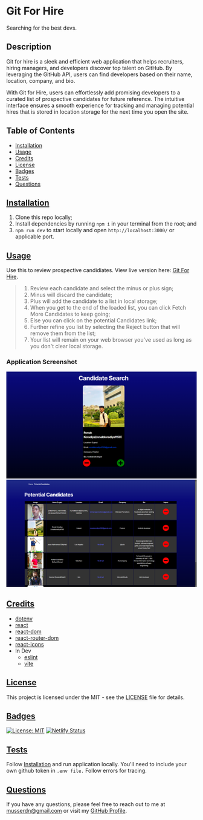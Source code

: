 # Git For Hire
Searching for the best devs.
## Description
Git for hire is a sleek and efficient web application that helps recruiters, hiring managers, and developers discover top talent on GitHub. By leveraging the GitHub API, users can find developers based on their name, location, company, and bio. 

With Git for Hire, users can effortlessly add promising developers to a curated list of prospective candidates for future reference. The intuitive interface ensures a smooth experience for tracking and managing potential hires that is stored in location storage for the next time you open the site.
## Table of Contents
 - [Installation](#installation)
 - [Usage](#usage)
 - [Credits](#credits)
 - [License](#license)
 - [Badges](#badges)
 - [Tests](#tests)
 - [Questions](#questions)

## [Installation](#installation)
  1. Clone this repo locally;
  2. Install dependencies by running `npm i` in your terminal from the root; and
  3. `npm run dev` to start locally and open `http://localhost:3000/` or applicable port.

  ## [Usage](#usage)
  Use this to review prospective candidiates. View live version here: [Git For Hire](https://gitforhire.netlify.app/).
  
  > 1. Review each candidate and select the minus or plus sign;
  > 2. Minus will discard the candidate;
  > 3. Plus will add the candidate to a list in local storage;
  > 4. When you get to the end of the loaded list, you can click Fetch More Candidates to keep going;
  > 5. Else you can click on the potential Candidates link;
  > 6. Further refine you list by selecting the Reject button that will remove them from the list; 
  > 7. Your list will remain on your web browser you've used as long as you don't clear local storage.

  ### Application Screenshot
  ![Git Candidate Search Screenshot](./Assets/cs_ss.png)
  ![Git Saved Candidate Screenshot](./Assets/pc_ss.png)

  ## [Credits](#credits)
  - [dotenv](https://www.npmjs.com/package/dotenv)
  - [react](https://react.dev/)
  - [react-dom](https://www.npmjs.com/package/react-dom)
  - [react-router-dom](https://www.npmjs.com/package/react-router-dom)
  - [react-icons](https://react-icons.github.io/react-icons/)
   - In Dev
      - [eslint](https://eslint.org/)
      - [vite](https://vite.dev/)
  
  ## [License](#license)
  This project is licensed under the MIT - see the [LICENSE](LICENSE) file for details.

  ## [Badges](#badges)
  [![License: MIT](https://img.shields.io/badge/License-MIT-yellow.svg)](https://opensource.org/licenses/MIT)
  [![Netlify Status](https://api.netlify.com/api/v1/badges/8c68565c-d5c6-44a5-a025-de075d80e140/deploy-status)](https://app.netlify.com/sites/gitforhire/deploys)


  ## [Tests](#tests)
   Follow [Installation](#installation) and run application locally. You'll need to include your own github token in `.env file.` Follow errors for tracing.
  
  ## [Questions](#questions)
  If you have any questions, please feel free to reach out to me at musserdn@gmail.com or visit my [GitHub Profile](https://github.com/musserdn/).
